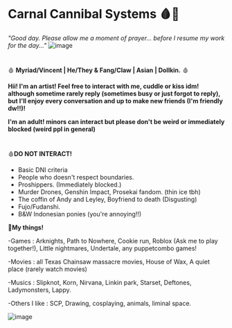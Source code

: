# Carnal Cannibal Systems 🩸🦴
_"Good day. Please allow me a moment of prayer... before I resume my work for the day..."_
![image](https://github.com/CarnalCannibal/FracturedBody/assets/159403776/b5104d6d-28ef-4d34-961d-ef9730855ef8)

#
🩸 **Myriad/Vincent | He/They & Fang/Claw | Asian | Dollkin.** 🩸

**Hii! I'm an artist! Feel free to interact with me, cuddle or kiss idm! although sometime rarely reply (sometimes busy or just forgot to reply), but I'll enjoy every conversation and up to make new friends (I'm friendly dw!!)!**

**I'm an adult! minors can interact but please don't be weird or immediately blocked (weird ppl in general)**
#
🩸**DO NOT INTERACT!**
- Basic DNI criteria
- People who doesn't respect boundaries.
- Proshippers. (Immediately blocked.)
- Murder Drones, Genshin Impact, Prosekai fandom. (thin ice tbh)
- The coffin of Andy and Leyley, Boyfriend to death (Disgusting)
- Fujo/Fudanshi.
- B&W Indonesian ponies (you're annoying!!)
  
🦴**My things!**

-Games : Arknights, Path to Nowhere, Cookie run, Roblox (Ask me to play together!), Little nightmares, Undertale, any puppetcombo games!

-Movies : all Texas Chainsaw massacre movies, House of Wax, A quiet place (rarely watch movies)

-Musics : Slipknot, Korn, Nirvana, Linkin park, Starset, Deftones, Ladymonsters, Lappy.

-Others I like : SCP, Drawing, cosplaying, animals, liminal space.

![image](https://github.com/CarnalCannibal/FracturedBody/assets/159403776/48010fd6-477d-4442-84d4-806acda055af)
